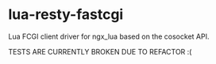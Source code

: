 lua-resty-fastcgi
=================

Lua FCGI client driver for ngx_lua based on the cosocket API.

TESTS ARE CURRENTLY BROKEN DUE TO REFACTOR :(
